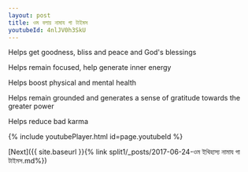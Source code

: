 ```yaml
---
layout: post
title: ওম বলায় নামায গা টাইমস
youtubeId: 4nlJV0h3SkU
---
```

 
 
Helps get goodness, bliss and peace and God's blessings
 
Helps remain focused, help generate inner energy 
 
Helps boost physical and mental health 
 
Helps remain grounded and generates a sense of gratitude towards the greater power 
 
Helps reduce bad karma
 
 
 
 


{% include youtubePlayer.html id=page.youtubeId %}
 
[Next]({{ site.baseurl }}{% link  split1/_posts/2017-06-24-ওম ইথিহাস্য নামায গা টাইমস.md%})
 
